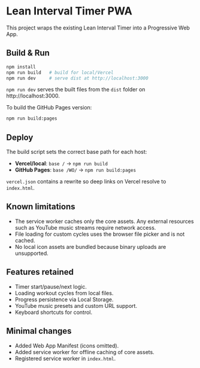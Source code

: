 # Lean Interval Timer PWA

This project wraps the existing Lean Interval Timer into a Progressive Web App.

## Build & Run

```bash
npm install
npm run build   # build for local/Vercel
npm run dev     # serve dist at http://localhost:3000
```

`npm run dev` serves the built files from the `dist` folder on http://localhost:3000.

To build the GitHub Pages version:

```bash
npm run build:pages
```

## Deploy

The build script sets the correct base path for each host:

* **Vercel/local**: `base /` → `npm run build`
* **GitHub Pages**: `base /WO/` → `npm run build:pages`

`vercel.json` contains a rewrite so deep links on Vercel resolve to `index.html`.

## Known limitations

* The service worker caches only the core assets. Any external resources such as YouTube music streams require network access.
* File loading for custom cycles uses the browser file picker and is not cached.
* No local icon assets are bundled because binary uploads are unsupported.

## Features retained

* Timer start/pause/next logic.
* Loading workout cycles from local files.
* Progress persistence via Local Storage.
* YouTube music presets and custom URL support.
* Keyboard shortcuts for control.

## Minimal changes

* Added Web App Manifest (icons omitted).
* Added service worker for offline caching of core assets.
* Registered service worker in `index.html`.
